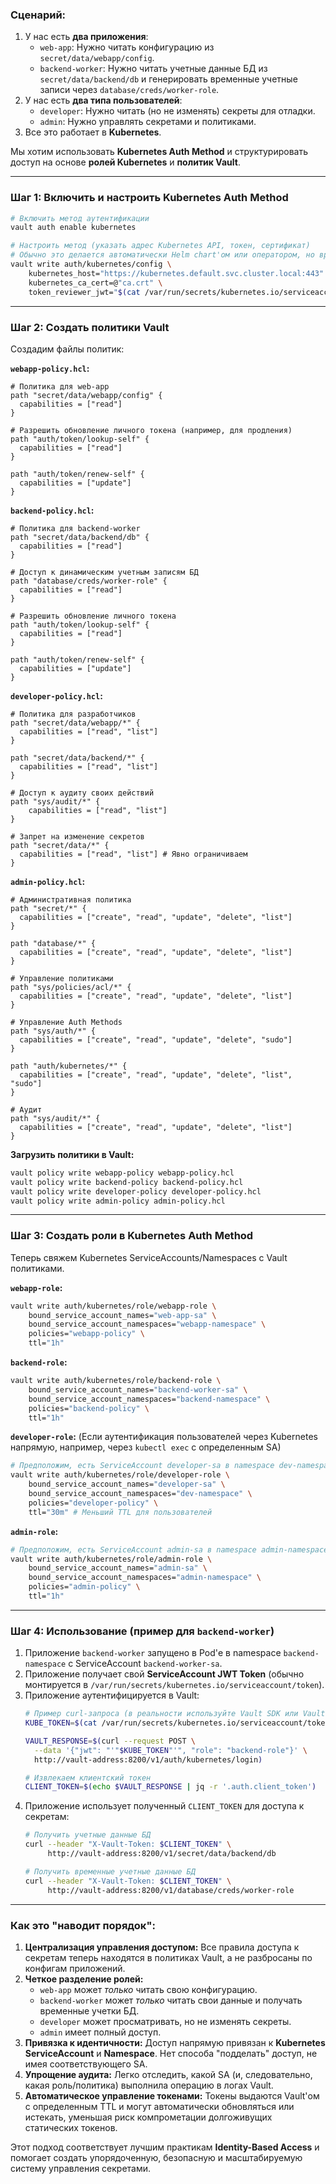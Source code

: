 ### **Сценарий:**

1.  У нас есть **два приложения**:
    *   `web-app`: Нужно читать конфигурацию из `secret/data/webapp/config`.
    *   `backend-worker`: Нужно читать учетные данные БД из `secret/data/backend/db` и генерировать временные учетные записи через `database/creds/worker-role`.
2.  У нас есть **два типа пользователей**:
    *   `developer`: Нужно читать (но не изменять) секреты для отладки.
    *   `admin`: Нужно управлять секретами и политиками.
3.  Все это работает в **Kubernetes**.

Мы хотим использовать **Kubernetes Auth Method** и структурировать доступ на основе **ролей Kubernetes** и **политик Vault**.

---

### **Шаг 1: Включить и настроить Kubernetes Auth Method**

```bash
# Включить метод аутентификации
vault auth enable kubernetes

# Настроить метод (указать адрес Kubernetes API, токен, сертификат)
# Обычно это делается автоматически Helm chart'ом или оператором, но вручную:
vault write auth/kubernetes/config \
    kubernetes_host="https://kubernetes.default.svc.cluster.local:443" \
    kubernetes_ca_cert=@"ca.crt" \
    token_reviewer_jwt="$(cat /var/run/secrets/kubernetes.io/serviceaccount/token)"
```

---

### **Шаг 2: Создать политики Vault**

Создадим файлы политик:

**`webapp-policy.hcl`:**
```hcl
# Политика для web-app
path "secret/data/webapp/config" {
  capabilities = ["read"]
}

# Разрешить обновление личного токена (например, для продления)
path "auth/token/lookup-self" {
  capabilities = ["read"]
}

path "auth/token/renew-self" {
  capabilities = ["update"]
}
```

**`backend-policy.hcl`:**
```hcl
# Политика для backend-worker
path "secret/data/backend/db" {
  capabilities = ["read"]
}

# Доступ к динамическим учетным записям БД
path "database/creds/worker-role" {
  capabilities = ["read"]
}

# Разрешить обновление личного токена
path "auth/token/lookup-self" {
  capabilities = ["read"]
}

path "auth/token/renew-self" {
  capabilities = ["update"]
}
```

**`developer-policy.hcl`:**
```hcl
# Политика для разработчиков
path "secret/data/webapp/*" {
  capabilities = ["read", "list"]
}

path "secret/data/backend/*" {
  capabilities = ["read", "list"]
}

# Доступ к аудиту своих действий
path "sys/audit/*" {
    capabilities = ["read", "list"]
}

# Запрет на изменение секретов
path "secret/data/*" {
  capabilities = ["read", "list"] # Явно ограничиваем
}
```

**`admin-policy.hcl`:**
```hcl
# Административная политика
path "secret/*" {
  capabilities = ["create", "read", "update", "delete", "list"]
}

path "database/*" {
  capabilities = ["create", "read", "update", "delete", "list"]
}

# Управление политиками
path "sys/policies/acl/*" {
  capabilities = ["create", "read", "update", "delete", "list"]
}

# Управление Auth Methods
path "sys/auth/*" {
  capabilities = ["create", "read", "update", "delete", "sudo"]
}

path "auth/kubernetes/*" {
  capabilities = ["create", "read", "update", "delete", "list", "sudo"]
}

# Аудит
path "sys/audit/*" {
  capabilities = ["create", "read", "update", "delete", "list"]
}
```

**Загрузить политики в Vault:**
```bash
vault policy write webapp-policy webapp-policy.hcl
vault policy write backend-policy backend-policy.hcl
vault policy write developer-policy developer-policy.hcl
vault policy write admin-policy admin-policy.hcl
```

---

### **Шаг 3: Создать роли в Kubernetes Auth Method**

Теперь свяжем Kubernetes ServiceAccounts/Namespaces с Vault политиками.

**`webapp-role`:**
```bash
vault write auth/kubernetes/role/webapp-role \
    bound_service_account_names="web-app-sa" \
    bound_service_account_namespaces="webapp-namespace" \
    policies="webapp-policy" \
    ttl="1h"
```

**`backend-role`:**
```bash
vault write auth/kubernetes/role/backend-role \
    bound_service_account_names="backend-worker-sa" \
    bound_service_account_namespaces="backend-namespace" \
    policies="backend-policy" \
    ttl="1h"
```

**`developer-role`:** (Если аутентификация пользователей через Kubernetes напрямую, например, через `kubectl exec` с определенным SA)
```bash
# Предположим, есть ServiceAccount developer-sa в namespace dev-namespace
vault write auth/kubernetes/role/developer-role \
    bound_service_account_names="developer-sa" \
    bound_service_account_namespaces="dev-namespace" \
    policies="developer-policy" \
    ttl="30m" # Меньший TTL для пользователей
```

**`admin-role`:**
```bash
# Предположим, есть ServiceAccount admin-sa в namespace admin-namespace
vault write auth/kubernetes/role/admin-role \
    bound_service_account_names="admin-sa" \
    bound_service_account_namespaces="admin-namespace" \
    policies="admin-policy" \
    ttl="1h"
```

---

### **Шаг 4: Использование (пример для `backend-worker`)**

1.  Приложение `backend-worker` запущено в Pod'е в namespace `backend-namespace` с ServiceAccount `backend-worker-sa`.
2.  Приложение получает свой **ServiceAccount JWT Token** (обычно монтируется в `/var/run/secrets/kubernetes.io/serviceaccount/token`).
3.  Приложение аутентифицируется в Vault:
    ```bash
    # Пример curl-запроса (в реальности используйте Vault SDK или Vault Agent)
    KUBE_TOKEN=$(cat /var/run/secrets/kubernetes.io/serviceaccount/token)
    
    VAULT_RESPONSE=$(curl --request POST \
      --data '{"jwt": "'"$KUBE_TOKEN"'", "role": "backend-role"}' \
      http://vault-address:8200/v1/auth/kubernetes/login)
    
    # Извлекаем клиентский токен
    CLIENT_TOKEN=$(echo $VAULT_RESPONSE | jq -r '.auth.client_token')
    ```
4.  Приложение использует полученный `CLIENT_TOKEN` для доступа к секретам:
    ```bash
    # Получить учетные данные БД
    curl --header "X-Vault-Token: $CLIENT_TOKEN" \
         http://vault-address:8200/v1/secret/data/backend/db
    
    # Получить временные учетные данные БД
    curl --header "X-Vault-Token: $CLIENT_TOKEN" \
         http://vault-address:8200/v1/database/creds/worker-role
    ```

---

### **Как это "наводит порядок":**

1.  **Централизация управления доступом:** Все правила доступа к секретам теперь находятся в политиках Vault, а не разбросаны по конфигам приложений.
2.  **Четкое разделение ролей:**
    *   `web-app` может *только* читать свою конфигурацию.
    *   `backend-worker` может *только* читать свои данные и получать временные учетки БД.
    *   `developer` может просматривать, но не изменять секреты.
    *   `admin` имеет полный доступ.
3.  **Привязка к идентичности:** Доступ напрямую привязан к **Kubernetes ServiceAccount** и **Namespace**. Нет способа "подделать" доступ, не имея соответствующего SA.
4.  **Упрощение аудита:** Легко отследить, какой SA (и, следовательно, какая роль/политика) выполнила операцию в логах Vault.
5.  **Автоматическое управление токенами:** Токены выдаются Vault'ом с определенным TTL и могут автоматически обновляться или истекать, уменьшая риск компрометации долгоживущих статических токенов.

Этот подход соответствует лучшим практикам **Identity-Based Access** и помогает создать упорядоченную, безопасную и масштабируемую систему управления секретами.
